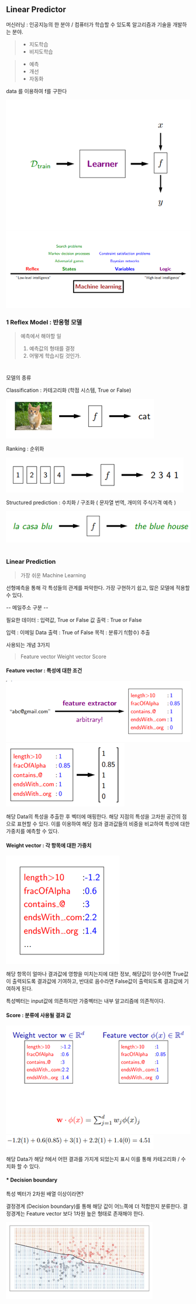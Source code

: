 ## Linear Predictor

머신러닝 : 인공지능의 한 분야  /  컴퓨터가 학습할 수 있도록 알고리즘과 기술을 개발하는 분야.
>  - 지도학습
>  - 비지도학습

>  - 예측  
> -  개선
> -  자동화


data 를 이용하여  f를 구한다


<img src=./image/linear2.png>


<img src=./image/Machine_Learning.png>

### 1 Reflex Model : 반응형 모델

> 예측에서 해야할 일 
> 1. 예측값의 형태를 결정
> 2. 어떻게 학습시킬 것인가.


#
모델의 종류

Classification : 카테고리화  (학점 시스템, True or False)

<img src=./image/classification.png>

Ranking : 순위화 

<img src=./image/ranking.png>

Structured prediction : 수치화 / 구조화  ( 문자열 번역, 개미의 주식가격 예측 )

<img src=./image/prediction.png>


#
### Linear Prediction
> 가장 쉬운 Machine Learning 

선형예측을 통해 각 특성들의 관계를 파악한다.
가장 구현하기 쉽고, 많은 모델에 적용할 수 있다.



--  메일주소 구분  --

필요한 데이터 :   입력값,  True or False 값 
출력 : True or False



입력 :  이메일 Data
출력 :  True of False
목적 : 분류기 f(함수) 추출


사용되는 개념 3가지
>Feature vector 
>Weight vector
>Score

#### Feature vector : 특성에 대한 조건

<img src=./image/FE.png>
<img src=./image/FEV.png>

해당 Data의 특성을 추출한 후 벡터에 매핑한다.
해당 지점의 특성을 고차원 공간의 점으로 표현할 수 있다.
이를 이용하여 해당 점과 결과값들의 비중을 비교하여
특성에 대한 가중치를 예측할 수 있다.


#### Weight vector : 각 항목에 대한 가중치

<img src=./image/W.png>

해당 항목이 얼마나 결과값에 영향을 미치는지에 대한 정보,
해당값이 양수이면 True값이 출력되도록 결과값에 기여하고, 
반대로 음수라면 False값이 출력되도록 결과값에 기여하게 된다.

특성벡터는 input값에 의존하지만 가중벡터는 내부 알고리즘에 의존적이다.


#### Score :  분류에 사용될 결과 값
<img src=./image/Score.png>


<img src=./image/ScoreC.png>


해당 Data가 해당 f에서 어떤 결과를 가지게 되었는지 표시
이를 통해 카테고리화 / 수치화 할 수 있다.




#### * Decision boundary
특성 벡터가 2차원 배열 이상이라면?

결정경계 (Decision boundary)를 통해 해당 값이 어느쪽에 더 적합한지 분류한다.
결정경계는 Feature vector 보다 1차원 높은 형태로 존재해야 한다.

<img src=./image/DB.png>

<!--stackedit_data:
eyJoaXN0b3J5IjpbLTIwMzUwNTc3MjIsLTEwMzI3MDg1MjgsLT
I2MzA4MDA2MiwtMzY0MTg3NTU0LC05NjIxMzYzOTcsLTM4OTgx
MzcyOCwtMTA5MDgwNTY5NCwxODk4NjE2ODU4LDExNzEzMzA4Mi
w5MDg0Njk4MTcsLTY1NzUyNzA3OCwxNTEwMjU2MjY0LC01OTg3
NjkxNjQsMTg1MzUyMjQwOSwtMjA4ODc0NjYxMl19
-->